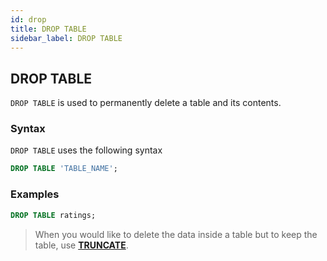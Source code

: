 ```yaml
---
id: drop
title: DROP TABLE 
sidebar_label: DROP TABLE
---
```



## DROP TABLE
`DROP TABLE` is used to permanently delete a table and its contents.

### Syntax
`DROP TABLE` uses the following syntax

```sql
DROP TABLE 'TABLE_NAME';
```

### Examples
```sql
DROP TABLE ratings;
```

> When you would like to delete the data inside a table but to keep the table, use **[TRUNCATE](sqlTRUNCATE.md)**.


